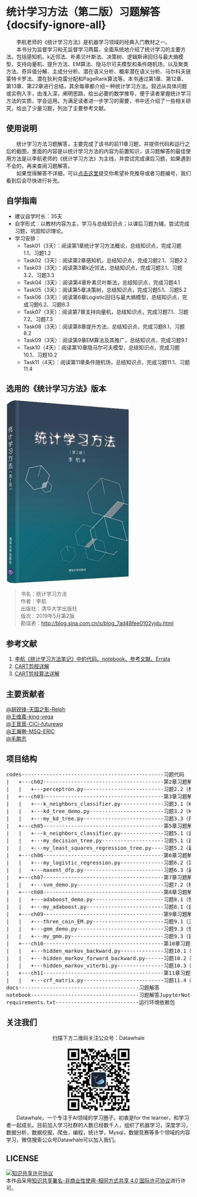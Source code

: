 # 统计学习方法（第二版）习题解答 {docsify-ignore-all}
&emsp;&emsp;李航老师的《统计学习方法》是机器学习领域的经典入门教材之一。  
&emsp;&emsp;本书分为监督学习和无监督学习两篇，全面系统地介绍了统计学习的主要方法。包括感知机、k近邻法、朴素贝叶斯法、决策树、逻辑斯谛回归与最大熵模型、支持向量机、提升方法、EM算法、隐马尔可夫模型和条件随机场，以及聚类方法、奇异值分解、主成分分析、潜在语义分析、概率潜在语义分析、马尔科夫链蒙特卡罗法、潜在狄利克雷分配和PageRank算法等。本书通过第1章、第12章、第13章、第22章进行总结，其余每章都介绍一种统计学习方法。叙述从具体问题或实例入手，由浅入深，阐明思路，给出必要的数学推导，便于读者掌握统计学习方法的实质，学会运用。为满足读者进一步学习的需要，书中还介绍了一些相关研究，给出了少量习题，列出了主要参考文献。  

## 使用说明
&emsp;&emsp;统计学习方法习题解答，主要完成了该书的前11章习题，并提供代码和运行之后的截图，里面的内容是以统计学习方法的内容为前置知识，该习题解答的最佳使用方法是以李航老师的《统计学习方法》为主线，并尝试完成课后习题，如果遇到不会的，再来查阅习题解答。  
&emsp;&emsp;如果觉得解答不详细，可以[点击这里](https://github.com/datawhalechina/statistical-learning-method-solutions-manual/issues)提交你希望补充推导或者习题编号，我们看到后会尽快进行补充。

## 自学指南
- 建议自学时长：35天
- 自学形式：以教材内容为主，学习与总结知识点；以课后习题为辅，尝试完成习题，巩固知识理论。
- 学习安排：
    - Task01（3天）：阅读第1章统计学习方法概论，总结知识点，完成习题1.1、习题1.2
    - Task02（3天）：阅读第2章感知机，总结知识点，完成习题2.1、习题2.2
    - Task03（3天）：阅读第3章k近邻法，总结知识点，完成习题3.1、习题3.2、习题3.3
    - Task04（3天）：阅读第4章朴素贝叶斯法，总结知识点，完成习题4.1
    - Task05（3天）：阅读第5章决策树，总结知识点，完成习题5.1、习题5.2
    - Task06（3天）：阅读第6章Logistic回归与最大熵模型，总结知识点，完成习题6.2、习题6.3
    - Task07（3天）：阅读第7章支持向量机，总结知识点，完成习题7.1、习题7.2、习题7.3
    - Task08（3天）：阅读第8章提升方法，总结知识点，完成习题8.1、习题8.2
    - Task09（3天）：阅读第9章EM算法及其推广，总结知识点，完成习题9.1
    - Task10（4天）：阅读第10章隐马尔可夫模型，总结知识点，完成习题10.1、习题10.2
    - Task11（4天）：阅读第11章条件随机场，总结知识点，完成习题11.1、习题11.4

## 选用的《统计学习方法》版本
<img src="resources/statistical-learning-method-book.png?raw=true" width="336" height= "500">


> 书名：统计学习方法  
> 作者：李航  
> 出版社：清华大学出版社  
> 版次：2019年5月第2版  
> 勘误表：http://blog.sina.com.cn/s/blog_7ad48fee0102yjdu.html

## 参考文献
1. [李航《统计学习方法笔记》中的代码、notebook、参考文献、Errata](https://github.com/SmirkCao/Lihang)  
2. [CART剪枝详解](https://blog.csdn.net/wjc1182511338/article/details/76793164)
3. [CART剪枝算法详解](http://www.pianshen.com/article/1752163397/)

## 主要贡献者
[@胡锐锋-天国之影-Relph](https://github.com/Relph1119)  
[@王维嘉-king-vega](https://github.com/king-vega)  
[@王茸茸-CiCi-futurewq](https://blog.csdn.net/wangrongrongwq?spm=1000.21115.3001.5343)  
[@王瀚翀-MSQ-ERIC](https://github.com/ericwang970322)  
[@毛鹏志](https://github.com/NorthblueM)

## 项目结构
<pre>
codes----------------------------------------------习题代码
|   +---ch02---------------------------------------第2章习题解答代码
|   |   +---perceptron.py--------------------------习题2.2（构建从训练数据求解感知机模型的例子）
|   +---ch03---------------------------------------第3章习题解答代码
|   |   +---k_neighbors_classifier.py--------------习题3.1（k近邻算法关于k值的模型比较）
|   |   +---kd_tree_demo.py------------------------习题3.2（kd树的构建与求最近邻点）
|   |   +---my_kd_tree.py--------------------------习题3.3（用kd树的k邻近搜索算法）
|   +---ch05---------------------------------------第5章习题解答代码
|   |   +---k_neighbors_classifier.py--------------习题5.1（调用sklearn的DecisionTreeClassifier类使用C4.5算法生成决策树）
|   |   +---my_decision_tree.py--------------------习题5.1（自编程实现C4.5生成算法）
|   |   +---my_least_squares_regression_tree.py----习题5.2（最小二乘回归树生成算法）
|   +---ch06---------------------------------------第6章习题解答代码
|   |   +---my_logistic_regression.py--------------习题6.2（实现Logistic回归模型学习的梯度下降法）
|   |   +---maxent_dfp.py--------------------------习题6.3（最大熵模型学习的DFP算法）
|   +---ch07---------------------------------------第7章习题解答代码
|   |   +---svm_demo.py----------------------------习题7.2（根据题目中的数据训练SVM模型，并在图中画出分离超平面、间隔边界及支持向量）
|   +---ch08---------------------------------------第8章习题解答代码
|   |   +---adaboost_demo.py-----------------------习题8.1（使用sklearn的AdaBoostClassifier分类器实现）
|   |   +---my_adaboost.py-------------------------习题8.1（自编程实现AdaBoost算法）
|   +---ch09---------------------------------------第9章习题解答代码
|   |   +---three_coin_EM.py-----------------------习题9.1（三硬币模型的EM算法）
|   |   +---gmm_demo.py----------------------------习题9.3（使用GaussianMixture求解两个分量高斯混合模型的6个参数）
|   |   +---my_gmm.py------------------------------习题9.3（自编程实现求两个分量的高斯混合模型的5个参数）
|   +---ch10---------------------------------------第10章习题解答代码
|   |   +---hidden_markov_backward.py--------------习题10.1（隐马尔可夫模型的后向算法）
|   |   +---hidden_markov_forward_backward.py------习题10.2（隐马尔可夫模型的前向后向算法）
|   |   +---hidden_markov_viterbi.py---------------习题10.3（隐马尔可夫模型的维特比算法）
|   +---ch11---------------------------------------第11章习题解答代码
|   |   +---crf_matrix.py--------------------------习题11.4（使用条件随机场矩阵形式，计算所有路径状态序列的概率及概率最大的状态序列）
docs---------------------------------------习题解答
notebook-----------------------------------习题解答JupyterNotebook格式
requirements.txt---------------------------运行环境依赖包
</pre>

## 关注我们
<div align=center>
<p>扫描下方二维码关注公众号：Datawhale</p>
<img src="resources/qrcode.jpeg" width = "180" height = "180">
</div>
&emsp;&emsp;Datawhale，一个专注于AI领域的学习圈子。初衷是for the learner，和学习者一起成长。目前加入学习社群的人数已经数千人，组织了机器学习，深度学习，数据分析，数据挖掘，爬虫，编程，统计学，Mysql，数据竞赛等多个领域的内容学习，微信搜索公众号Datawhale可以加入我们。

## LICENSE
<a rel="license" href="http://creativecommons.org/licenses/by-nc-sa/4.0/"><img alt="知识共享许可协议" style="border-width:0" src="https://img.shields.io/badge/license-CC%20BY--NC--SA%204.0-lightgrey" /></a><br />本作品采用<a rel="license" href="http://creativecommons.org/licenses/by-nc-sa/4.0/">知识共享署名-非商业性使用-相同方式共享 4.0 国际许可协议</a>进行许可。